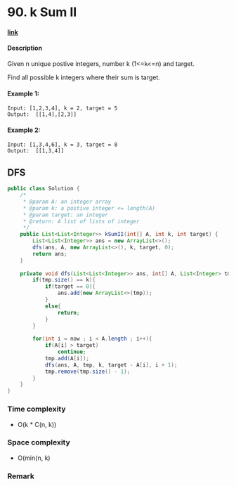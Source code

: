 # 90. k Sum II

#### [link](https://www.lintcode.com/problem/k-sum-ii/)

#### Description
Given n unique postive integers, number k (1<=k<=n) and target.

Find all possible k integers where their sum is target.

#### Example 1:
```
Input: [1,2,3,4], k = 2, target = 5
Output:  [[1,4],[2,3]]
```
#### Example 2:
```
Input: [1,3,4,6], k = 3, target = 8
Output:  [[1,3,4]]	
```

## DFS
```java
public class Solution {
    /*
     * @param A: an integer array
     * @param k: a postive integer <= length(A)
     * @param target: an integer
     * @return: A list of lists of integer
     */
    public List<List<Integer>> kSumII(int[] A, int k, int target) {
        List<List<Integer>> ans = new ArrayList<>();
        dfs(ans, A, new ArrayList<>(), k, target, 0);
        return ans;
    }
    
    private void dfs(List<List<Integer>> ans, int[] A, List<Integer> tmp, int k, int target, int now){
        if(tmp.size() == k){
            if(target == 0){
                ans.add(new ArrayList<>(tmp));
            }
            else{
                return;
            }
        }
        
        for(int i = now ; i < A.length ; i++){
            if(A[i] > target)
                continue;
            tmp.add(A[i]);
            dfs(ans, A, tmp, k, target - A[i], i + 1);
            tmp.remove(tmp.size() - 1);
        }
    }
}
```
### Time complexity
* O(k * C(n, k))
### Space complexity
* O(min(n, k)
### Remark